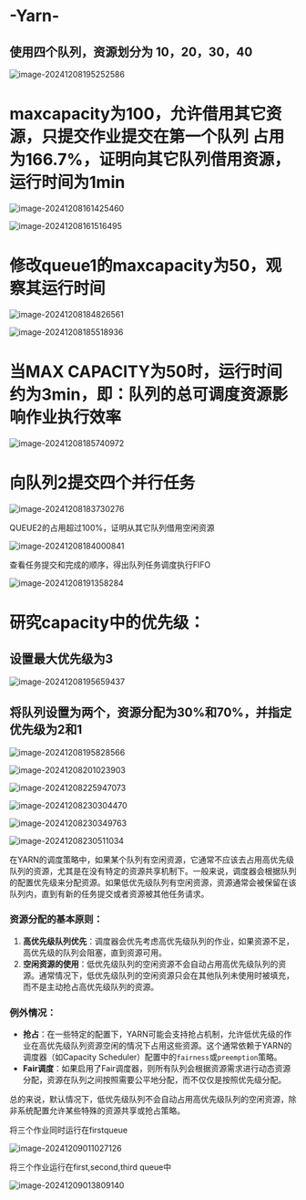 # -Yarn-
## 使用四个队列，资源划分为 10，20，30，40

![image-20241208195252586](C:\Users\20372\AppData\Roaming\Typora\typora-user-images\image-20241208195252586.png)

# maxcapacity为100，允许借用其它资源，只提交作业提交在第一个队列  占用为166.7%，证明向其它队列借用资源，运行时间为1min



![image-20241208161425460](C:\Users\20372\AppData\Roaming\Typora\typora-user-images\image-20241208161425460.png)

![image-20241208161516495](C:\Users\20372\AppData\Roaming\Typora\typora-user-images\image-20241208161516495.png)

# 修改queue1的maxcapacity为50，观察其运行时间



![image-20241208184826561](C:\Users\20372\AppData\Roaming\Typora\typora-user-images\image-20241208184826561.png)

![image-20241208185518936](C:\Users\20372\AppData\Roaming\Typora\typora-user-images\image-20241208185518936.png)

# 当MAX CAPACITY为50时，运行时间约为3min，即：队列的总可调度资源影响作业执行效率

![image-20241208185740972](C:\Users\20372\AppData\Roaming\Typora\typora-user-images\image-20241208185740972.png)



# 向队列2提交四个并行任务

![image-20241208183730276](C:\Users\20372\AppData\Roaming\Typora\typora-user-images\image-20241208183730276.png)

QUEUE2的占用超过100%，证明从其它队列借用空闲资源

![image-20241208184000841](C:\Users\20372\AppData\Roaming\Typora\typora-user-images\image-20241208184000841.png)

查看任务提交和完成的顺序，得出队列任务调度执行FIFO

![image-20241208191358284](C:\Users\20372\AppData\Roaming\Typora\typora-user-images\image-20241208191358284.png)

# 研究capacity中的优先级：

## 设置最大优先级为3

![image-20241208195659437](C:\Users\20372\AppData\Roaming\Typora\typora-user-images\image-20241208195659437.png)

## 将队列设置为两个，资源分配为30%和70%，并指定优先级为2和1

![image-20241208195828566](C:\Users\20372\AppData\Roaming\Typora\typora-user-images\image-20241208195828566.png)

![image-20241208201023903](C:\Users\20372\AppData\Roaming\Typora\typora-user-images\image-20241208201023903.png)

![image-20241208225947073](C:\Users\20372\AppData\Roaming\Typora\typora-user-images\image-20241208225947073.png)

![image-20241208230304470](C:\Users\20372\AppData\Roaming\Typora\typora-user-images\image-20241208230304470.png)

![image-20241208230349763](C:\Users\20372\AppData\Roaming\Typora\typora-user-images\image-20241208230349763.png)

![image-20241208230511034](C:\Users\20372\AppData\Roaming\Typora\typora-user-images\image-20241208230511034.png)

在YARN的调度策略中，如果某个队列有空闲资源，它通常不应该去占用高优先级队列的资源，尤其是在没有特定的资源共享机制下。一般来说，调度器会根据队列的配置优先级来分配资源。如果低优先级队列有空闲资源，资源通常会被保留在该队列内，直到有新的任务提交或者资源被其他任务请求。

### 资源分配的基本原则：

1. **高优先级队列优先**：调度器会优先考虑高优先级队列的作业，如果资源不足，高优先级的队列会阻塞，直到资源可用。
2. **空闲资源的使用**：低优先级队列的空闲资源不会自动占用高优先级队列的资源。通常情况下，低优先级队列的空闲资源只会在其他队列未使用时被填充，而不是主动抢占高优先级队列的资源。

### 例外情况：

- **抢占**：在一些特定的配置下，YARN可能会支持抢占机制，允许低优先级的作业在高优先级队列资源空闲的情况下占用这些资源。这个通常依赖于YARN的调度器（如Capacity Scheduler）配置中的`fairness`或`preemption`策略。
- **Fair调度**：如果启用了Fair调度器，则所有队列会根据资源需求进行动态资源分配，资源在队列之间按照需要公平地分配，而不仅仅是按照优先级分配。

总的来说，默认情况下，低优先级队列不会自动占用高优先级队列的空闲资源，除非系统配置允许某些特殊的资源共享或抢占策略。

将三个作业同时运行在firstqueue

![image-20241209011027126](C:\Users\20372\AppData\Roaming\Typora\typora-user-images\image-20241209011027126.png)

将三个作业运行在first,second,third queue中

![image-20241209013809140](C:\Users\20372\AppData\Roaming\Typora\typora-user-images\image-20241209013809140.png)
